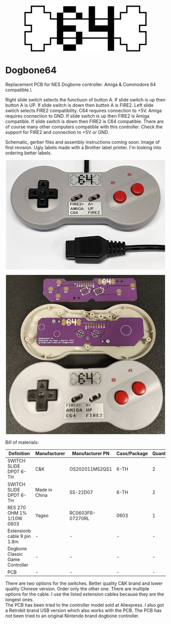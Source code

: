 <p align="center">
    <img src="images/Dogbone64_logo_144px.png">
</p>

# Dogbone64
Replacement PCB for NES Dogbone controller. Amiga &amp; Commodore 64 compatible.\

Right slide switch selects the functiuon of button A. If slide switch is up then button A is UP. If slide switch is down then button A is FIRE2.
Left slide switch selects FIRE2 compatibility. C64 requires connection to +5V. Amiga requires connection to GND. If slide switch is up then FIRE2 is Amiga compatible. If slide switch is down then FIRE2 is C64 compatible.
There are of course many other computers compatible with this controller. Check the support for FIRE2 and connection to +5V or GND.

Schematic, gerber files and assembly instructions coming soon.
Image of first revision. Ugly labels made with a Brother label printer. I'm looking into ordering better labels.
<p align="center">
    <img img width="500" src="images/Dogbone64_with_labels.jpg">
</p>
<p align="center">
    <img img width="500" src="images/Dogbone64_Proto_1.jpg">

Bill of materials:

| Definition                      | Manufacturer  | Manufacturer PN  | Case/Package | Quantity | Designator | Link                                                                                                                                                 |
| ------------------------------- | ------------- | ---------------- | ------------ | -------- | ---------- | ---------------------------------------------------------------------------------------------------------------------------------------------------- |
| SWITCH SLIDE DPDT 6-TH          | C&K           | OS202011MS2QS1   | 6-TH         | 2        | SW7, SW8   | [https://www.digikey.com/en/products/detail/c-k/OS202011MS2QS1/1981415](https://www.digikey.com/en/products/detail/c-k/OS202011MS2QS1/1981415)       |
| SWITCH SLIDE DPDT 6-TH          | Made in China | SS-22D07         | 6-TH         | 2        | SW7, SW8   | [https://www.aliexpress.com/item/1005005780968309.html](https://www.aliexpress.com/item/1005005780968309.html)                                       |
| RES 270 OHM 1% 1/10W 0603       | Yageo         | RC0603FR-07270RL | 0603         | 1        | R1         | [https://www.digikey.com/en/products/detail/yageo/RC0603FR-07270RL/727103](https://www.digikey.com/en/products/detail/yageo/RC0603FR-07270RL/727103) |
| Extensionb cable 9 pin 1.8m     | \-            | \-               | \-           | \-       | \-         | [https://www.aliexpress.com/item/1005002907097500.html](https://www.aliexpress.com/item/1005002907097500.html)                                       |
| Dogbone Classic Game Controller | \-            | \-               | \-           | \-       | \-         | [https://www.aliexpress.com/item/1005006436855182.html](https://www.aliexpress.com/item/1005006436855182.html)                                       |
| PCB                             | \-            | \-               | \-           | \-       | \-         | [https://jlcpcb.com/](https://jlcpcb.com/)                                                                                                           |

There are two options for the switches. Better quality C&K brand and lower quality Chinese version. Order only the other one. There are multiple options for the cable. I use the listed extension cables because they are the longest ones.\
The PCB has been tried to the controller model sold at Aliexpress. I also got a Retrobit brand USB version which also works with the PCB. The PCB has not been tried to an original Nintendo brand dogbone controller.
